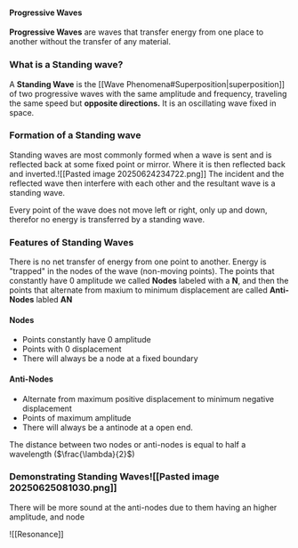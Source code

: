 #### Progressive Waves
**Progressive Waves** are waves that transfer energy from one place to another without the transfer of any material.

### What is a Standing wave?
A **Standing Wave** is the [[Wave Phenomena#Superposition|superposition]] of two progressive waves with the same amplitude and frequency, traveling the same speed but **opposite directions.**   It is an oscillating wave fixed in space. 

### Formation of a Standing wave
Standing waves are most commonly formed when a wave is sent and is reflected back at some fixed point or mirror. Where it is then reflected back and inverted.![[Pasted image 20250624234722.png]]
The incident and the reflected wave then interfere with each other and the resultant wave is a standing wave. 

Every point of the wave does not move left or right, only up and down, therefor no energy is transferred by a standing wave.

### Features of Standing Waves
There is no net transfer of energy from one point to another. Energy is "trapped" in the nodes of the wave (non-moving points). The points that constantly have 0 amplitude we called **Nodes** labeled with a **N**, and then the points that alternate from maxium to minimum displacement are called **Anti-Nodes** labled **AN**
#### Nodes
- Points constantly have 0 amplitude 
- Points with 0 displacement 
- There will always be a node at a fixed boundary
#### Anti-Nodes
- Alternate from maximum positive displacement to minimum negative displacement
- Points of maximum amplitude 
- There will always be a antinode at a open end.

The distance between two nodes or anti-nodes is equal to half a wavelength ($\frac{\lambda}{2}$)

### Demonstrating Standing Waves![[Pasted image 20250625081030.png]]
There will be more sound at the anti-nodes due to them having an higher amplitude, and node 

![[Resonance]]